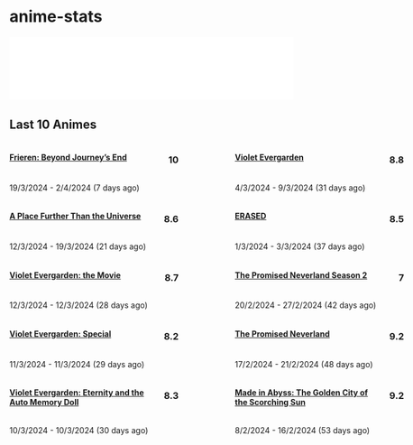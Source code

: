 <style>
.la-main {
    display: flex;
    width: 700px;
    justify-content: space-between;
}
.la-container {
    display: flex;
    width: 300px;
    flex-direction: column;
}
.la-entry {
    display: flex;
    flex-direction: column;
}
.la-row {
    display: flex;
    justify-content: space-between;
}
.anime-title {
    width: 250px;
}
</style>

# anime-stats

<img src="./src/generated/calendar.svg" />

<h2>Last 10 Animes</h2>
<div class="la-main"> 
    <div class="la-container"><div class="la-entry">
            <div class="la-row">
                <a href="https://anilist.co/anime/154587"><h4 class="anime-title">Frieren: Beyond Journey’s End</h4></a>
                <h3>10</h3>
            </div>
            <p>19/3/2024 - 2/4/2024 (7 days ago)</p>
        </div>
<div class="la-entry">
            <div class="la-row">
                <a href="https://anilist.co/anime/99426"><h4 class="anime-title">A Place Further Than the Universe</h4></a>
                <h3>8.6</h3>
            </div>
            <p>12/3/2024 - 19/3/2024 (21 days ago)</p>
        </div>
<div class="la-entry">
            <div class="la-row">
                <a href="https://anilist.co/anime/103047"><h4 class="anime-title">Violet Evergarden: the Movie</h4></a>
                <h3>8.7</h3>
            </div>
            <p>12/3/2024 - 12/3/2024 (28 days ago)</p>
        </div>
<div class="la-entry">
            <div class="la-row">
                <a href="https://anilist.co/anime/101432"><h4 class="anime-title">Violet Evergarden: Special</h4></a>
                <h3>8.2</h3>
            </div>
            <p>11/3/2024 - 11/3/2024 (29 days ago)</p>
        </div>
<div class="la-entry">
            <div class="la-row">
                <a href="https://anilist.co/anime/109190"><h4 class="anime-title">Violet Evergarden: Eternity and the Auto Memory Doll</h4></a>
                <h3>8.3</h3>
            </div>
            <p>10/3/2024 - 10/3/2024 (30 days ago)</p>
        </div>
</div>
<div class="la-container"><div class="la-entry">
            <div class="la-row">
                <a href="https://anilist.co/anime/21827"><h4 class="anime-title">Violet Evergarden</h4></a>
                <h3>8.8</h3>
            </div>
            <p>4/3/2024 - 9/3/2024 (31 days ago)</p>
        </div>
<div class="la-entry">
            <div class="la-row">
                <a href="https://anilist.co/anime/21234"><h4 class="anime-title">ERASED</h4></a>
                <h3>8.5</h3>
            </div>
            <p>1/3/2024 - 3/3/2024 (37 days ago)</p>
        </div>
<div class="la-entry">
            <div class="la-row">
                <a href="https://anilist.co/anime/108725"><h4 class="anime-title">The Promised Neverland Season 2</h4></a>
                <h3>7</h3>
            </div>
            <p>20/2/2024 - 27/2/2024 (42 days ago)</p>
        </div>
<div class="la-entry">
            <div class="la-row">
                <a href="https://anilist.co/anime/101759"><h4 class="anime-title">The Promised Neverland</h4></a>
                <h3>9.2</h3>
            </div>
            <p>17/2/2024 - 21/2/2024 (48 days ago)</p>
        </div>
<div class="la-entry">
            <div class="la-row">
                <a href="https://anilist.co/anime/114745"><h4 class="anime-title">Made in Abyss: The Golden City of the Scorching Sun</h4></a>
                <h3>9.2</h3>
            </div>
            <p>8/2/2024 - 16/2/2024 (53 days ago)</p>
        </div>
</div>
</div>
